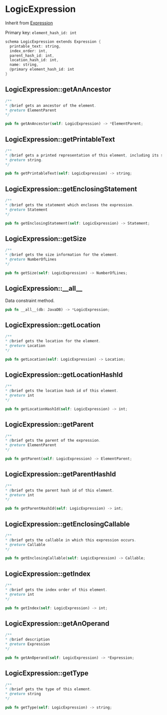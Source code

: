 # LogicExpression

Inherit from [Expression](./Expression.md)

Primary key: `element_hash_id: int`

```rust
schema LogicExpression extends Expression {
  printable_text: string,
  index_order: int,
  parent_hash_id: int,
  location_hash_id: int,
  name: string,
  @primary element_hash_id: int
}
```
## LogicExpression::getAnAncestor

```java
/**
* @brief gets an ancestor of the element.
* @return ElementParent 
*/
```
```rust
pub fn getAnAncestor(self: LogicExpression) -> *ElementParent;
```
## LogicExpression::getPrintableText

```java
/**
* @brief gets a printed representation of this element, including its structure where applicable.
* @return string.
*/
```
```rust
pub fn getPrintableText(self: LogicExpression) -> string;
```
## LogicExpression::getEnclosingStatement

```java
/**
* @brief gets the statement which encloses the expression.
* @return Statement 
*/
```
```rust
pub fn getEnclosingStatement(self: LogicExpression) -> Statement;
```
## LogicExpression::getSize

```java
/**
* @brief gets the size information for the element.
* @return NumberOfLines
*/
```
```rust
pub fn getSize(self: LogicExpression) -> NumberOfLines;
```
## LogicExpression::\_\_all\_\_

Data constraint method.

```rust
pub fn __all__(db: JavaDB) -> *LogicExpression;
```
## LogicExpression::getLocation

```java
/**
* @brief gets the location for the element.
* @return Location
*/
```
```rust
pub fn getLocation(self: LogicExpression) -> Location;
```
## LogicExpression::getLocationHashId

```java
/**
* @brief gets the location hash id of this element.
* @return int
*/
```
```rust
pub fn getLocationHashId(self: LogicExpression) -> int;
```
## LogicExpression::getParent

```java
/**
* @brief gets the parent of the expression.
* @return ElementParent 
*/
```
```rust
pub fn getParent(self: LogicExpression) -> ElementParent;
```
## LogicExpression::getParentHashId

```java
/**
* @brief gets the parent hash id of this element.
* @return int
*/
```
```rust
pub fn getParentHashId(self: LogicExpression) -> int;
```
## LogicExpression::getEnclosingCallable

```java
/**
* @brief gets the callable in which this expression occurs.
* @return Callable 
*/
```
```rust
pub fn getEnclosingCallable(self: LogicExpression) -> Callable;
```
## LogicExpression::getIndex

```java
/**
* @brief gets the index order of this element.
* @return int
*/
```
```rust
pub fn getIndex(self: LogicExpression) -> int;
```
## LogicExpression::getAnOperand

```java
/**
* @brief description
* @return Expression 
*/
```
```rust
pub fn getAnOperand(self: LogicExpression) -> *Expression;
```
## LogicExpression::getType

```java
/**
* @brief gets the type of this element.
* @return string
*/
```
```rust
pub fn getType(self: LogicExpression) -> string;
```

